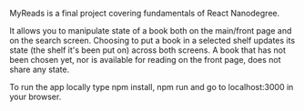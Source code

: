 MyReads is a final project covering fundamentals of React Nanodegree.

It allows you to manipulate state of a book both on the main/front page and
on the search screen. Choosing to put a book in a selected shelf updates its
state (the shelf it's been put on) across both screens. A book that has not been
chosen yet, nor is available for reading on the front page, does not share any state.

To run the app locally type npm install, npm run and go to localhost:3000 in your browser.
